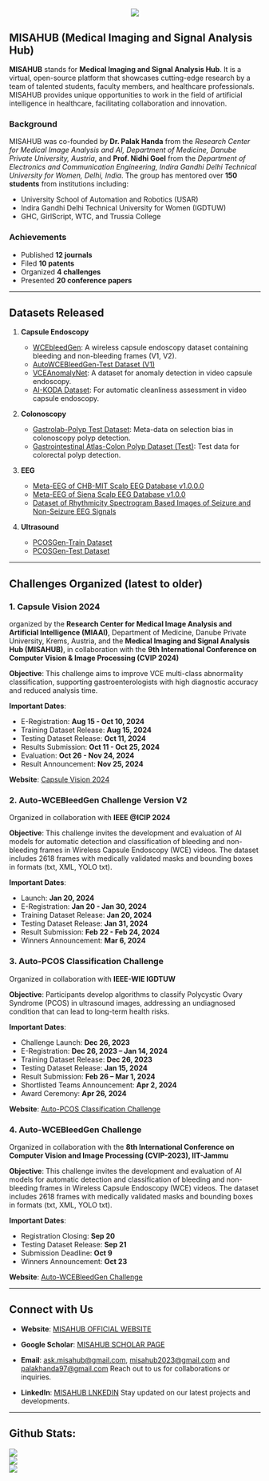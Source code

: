 <h1 align="center">
    <img src="https://readme-typing-svg.herokuapp.com/?font=Righteous&size=35&center=true&vCenter=true&width=500&height=70&duration=4000&lines=Hi+There!+👋;Welcome+To+MISAHUB;" />
</h1>

## MISAHUB (Medical Imaging and Signal Analysis Hub)

**MISAHUB** stands for **Medical Imaging and Signal Analysis Hub**. It is a virtual, open-source platform that showcases cutting-edge research by a team of talented students, faculty members, and healthcare professionals. MISAHUB provides unique opportunities to work in the field of artificial intelligence in healthcare, facilitating collaboration and innovation.

### Background
MISAHUB was co-founded by **Dr. Palak Handa** from the *Research Center for Medical Image Analysis and AI, Department of Medicine, Danube Private University, Austria*, and **Prof. Nidhi Goel** from the *Department of Electronics and Communication Engineering, Indira Gandhi Delhi Technical University for Women, Delhi, India*. The group has mentored over **150 students** from institutions including:
- University School of Automation and Robotics (USAR)
- Indira Gandhi Delhi Technical University for Women (IGDTUW)
- GHC, GirlScript, WTC, and Trussia College

### Achievements
- Published **12 journals**
- Filed **10 patents**
- Organized **4 challenges**
- Presented **20 conference papers**

---

## Datasets Released

1. **Capsule Endoscopy**
   - [WCEbleedGen](https://zenodo.org/records/7548320): A wireless capsule endoscopy dataset containing bleeding and non-bleeding frames (V1, V2).
   - [AutoWCEBleedGen-Test Dataset (V1)](https://zenodo.org/records/10124589)
   - [VCEAnomalyNet](https://zenodo.org/records/10909126): A dataset for anomaly detection in video capsule endoscopy.
   - [AI-KODA Dataset](https://figshare.com/articles/dataset/AI-KODA_Dataset_An_AI-Image_Dataset_for_Automatic_Assessment_of_Cleanliness_in_Video_Capsule_Endoscopy_as_per_Korea-Canada_Scores/25807915): For automatic cleanliness assessment in video capsule endoscopy.

2. **Colonoscopy**
   - [Gastrolab-Polyp Test Dataset](https://zenodo.org/records/7874340): Meta-data on selection bias in colonoscopy polyp detection.
   - [Gastrointestinal Atlas-Colon Polyp Dataset (Test)](https://zenodo.org/records/10097701): Test data for colorectal polyp detection.

3. **EEG**
   - [Meta-EEG of CHB-MIT Scalp EEG Database v1.0.0.0](https://zenodo.org/record/6062372#.ZEp6jXZBzIU)
   - [Meta-EEG of Siena Scalp EEG Database v1.0.0](https://zenodo.org/record/6061290#.ZEp6i3ZBzIW)
   - [Dataset of Rhythmicity Spectrogram Based Images of Seizure and Non-Seizure EEG Signals](https://zenodo.org/record/6055011#.ZEp6i3ZBzIX)

4. **Ultrasound**
   - [PCOSGen-Train Dataset](https://zenodo.org/records/10430727)
   - [PCOSGen-Test Dataset](https://zenodo.org/records/10510879)

---

## Challenges Organized (latest to older)

### 1. Capsule Vision 2024
organized by the **Research Center for Medical Image Analysis and Artificial Intelligence (MIAAI)**, Department of Medicine, Danube Private University, Krems, Austria, and the **Medical Imaging and Signal Analysis Hub (MISAHUB)**, in collaboration with the **9th International Conference on Computer Vision & Image Processing (CVIP 2024)**

**Objective**: This challenge aims to improve VCE multi-class abnormality classification, supporting gastroenterologists with high diagnostic accuracy and reduced analysis time.

**Important Dates**:
- E-Registration: **Aug 15 - Oct 10, 2024**
- Training Dataset Release: **Aug 15, 2024**
- Testing Dataset Release: **Oct 11, 2024**
- Results Submission: **Oct 11 - Oct 25, 2024**
- Evaluation: **Oct 26 - Nov 24, 2024**
- Result Announcement: **Nov 25, 2024**

**Website**: [Capsule Vision 2024](https://cvip-2024.vercel.app/challenge)

### 2. Auto-WCEBleedGen Challenge Version V2
Organized in collaboration with **IEEE @ICIP 2024**

**Objective**: This challenge invites the development and evaluation of AI models for automatic detection and classification of bleeding and non-bleeding frames in Wireless Capsule Endoscopy (WCE) videos. The dataset includes 2618 frames with medically validated masks and bounding boxes in formats (txt, XML, YOLO txt).

**Important Dates**:
- Launch: **Jan 20, 2024**
- E-Registration: **Jan 20 - Jan 30, 2024** 
- Training Dataset Release: **Jan 20, 2024**
- Testing Dataset Release: **Jan 31, 2024**
- Result Submission: **Feb 22 - Feb 24, 2024**
- Winners Announcement: **Mar 6, 2024**
  
### 3. Auto-PCOS Classification Challenge
Organized in collaboration with **IEEE-WIE IGDTUW**

**Objective**: Participants develop algorithms to classify Polycystic Ovary Syndrome (PCOS) in ultrasound images, addressing an undiagnosed condition that can lead to long-term health risks.

**Important Dates**:
- Challenge Launch: **Dec 26, 2023**
- E-Registration: **Dec 26, 2023 – Jan 14, 2024**
- Training Dataset Release: **Dec 26, 2023**
- Testing Dataset Release: **Jan 15, 2024**
- Result Submission: **Feb 26 – Mar 1, 2024**
- Shortlisted Teams Announcement: **Apr 2, 2024**
- Award Ceremony: **Apr 26, 2024**

**Website**: [Auto-PCOS Classification Challenge](https://misahub.in/pcos/index.html)

### 4. Auto-WCEBleedGen Challenge
Organized in collaboration with the **8th International Conference on Computer Vision and Image Processing (CVIP-2023), IIT-Jammu**

**Objective**: This challenge invites the development and evaluation of AI models for automatic detection and classification of bleeding and non-bleeding frames in Wireless Capsule Endoscopy (WCE) videos. The dataset includes 2618 frames with medically validated masks and bounding boxes in formats (txt, XML, YOLO txt).

**Important Dates**:
- Registration Closing: **Sep 20**
- Testing Dataset Release: **Sep 21**
- Submission Deadline: **Oct 9**
- Winners Announcement: **Oct 23**

**Website**: [Auto-WCEBleedGen Challenge](https://unstop.com/hackathons/auto-wcebleedgen-challenge-misahub-758057)

---

## Connect with Us

- **Website**: [MISAHUB OFFICIAL WEBSITE](https://misahub.in/)
  
- **Google Scholar**: [MISAHUB SCHOLAR PAGE](https://scholar.google.com/citations?user=mvDYiX0AAAAJ&hl=en)

- **Email**: [ask.misahub@gmail.com](ask.misahub@gmail.com]), [misahub2023@gmail.com](ask.misahub@gmail.com) and [palakhanda97@gmail.com](palakhanda97@gmail.com) Reach out to us for collaborations or inquiries.

- **LinkedIn**: [MISAHUB LNKEDIN](https://www.linkedin.com/in/misahub/) Stay updated on our latest projects and developments.

---
## Github Stats:
![](https://github-readme-stats.vercel.app/api?username=misahub2023&theme=dark&hide_border=false&include_all_commits=false&count_private=false)<br/>
![](https://github-readme-streak-stats.herokuapp.com/?user=misahub2023&theme=dark&hide_border=false)<br/>
![](https://github-readme-stats.vercel.app/api/top-langs/?username=misahub2023&theme=dark&hide_border=false&include_all_commits=false&count_private=false&layout=compact)
